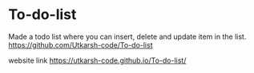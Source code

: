 # To-do-list
Made a todo list where you can insert, delete and update item in the list. 
https://github.com/Utkarsh-code/To-do-list

website link
https://utkarsh-code.github.io/To-do-list/
